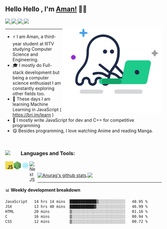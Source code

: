 ## Hello Hello , I'm [Aman!](http://amanraj1608.netlify.app/) 👋🏻

<p >
  <a href="https://twitter.com/AmanRaj1608">
    <img src="https://img.shields.io/badge/-@AmanRaj1608-1ca0f1?style=flat-square&labelColor=1ca0f1&logo=twitter&logoColor=white&link=https://twitter.com/AmanRaj1608">
   <a/>
  <a href="https://stackoverflow.com/users/11097431/aman-raj">
    <img src="https://img.shields.io/badge/-AmanRaj1608-f48024?style=flat-square&labelColor=f48024&logo=stackoverflow&logoColor=white&link=https://stackoverflow.com/users/11097431/aman-raj">
   <a/>
  <a href="https://www.linkedin.com/in/amanraj1608/">
    <img src="https://img.shields.io/badge/-AmanRaj1608-blue?style=flat-square&logo=Linkedin&logoColor=white&link=https://www.linkedin.com/in/amanraj1608/">
  <a/>
   <a href="mailto:archanaamanraj@gmail.com">
    <img src="https://img.shields.io/badge/-archanaamanraj@gmail.com-c14438?style=flat-square&logo=Gmail&logoColor=white&link=mailto:archanaamanraj@gmail.com">
   <a/>
   <!--  <a href="https://github.com/AmanRaj1608/AmanRaj1608"> 
    <img src="http://okokcoolokok.glitch.me/badge?page_id=AmanRaj1608.AmanRaj1608"> -->
   <a/>
</p>

<img src="https://github.com/AmanRaj1608/AmanRaj1608/blob/master/assets/code.svg" width="320" align='right'>

---

- ⚡ I am Aman, a third-year student at IIITV studying Computer Science and Engineering.
- 🎓 I mostly do Full-stack development but being a computer science enthusiast I am constantly exploring other fields too.
- 🤖 These days I am learning Machine Learning in JavaScript ( https://bri.im/learn )
- 🌊 I mostly write JavaScript for dev and C++ for competitive programming
- 😋 Besides programming, I love watching Anime and reading Manga.

<br />

### <img align='left' src="https://media.giphy.com/media/mTs11L9uuyGiI/giphy.gif" width="50"> Languages and Tools:

[<img align="left" alt="JavaScript" width="26px" src="https://raw.githubusercontent.com/github/explore/80688e429a7d4ef2fca1e82350fe8e3517d3494d/topics/javascript/javascript.png" />][aman]
[<img align="left" alt="Node.js" width="26px" src="https://raw.githubusercontent.com/github/explore/80688e429a7d4ef2fca1e82350fe8e3517d3494d/topics/nodejs/nodejs.png" />][aman]
[<img align="left" alt="React" width="26px" src="https://raw.githubusercontent.com/github/explore/80688e429a7d4ef2fca1e82350fe8e3517d3494d/topics/react/react.png" />][aman]
[<img align="left" alt="Next JS" width="26px" src="https://user-images.githubusercontent.com/42104907/89409062-1268f000-d73f-11ea-9791-82fdb2dbd30c.png" />][aman]

[aman]: https://twitter.com/amanraj1608

<br />
<br />

<a href="https://www.linkedin.com/in/amanraj1608">
  <img align="center" src="https://github-readme-stats.vercel.app/api?username=amanraj1608&hide_border=true&show_icons=true&include_all_commits=true" alt="Anurag's github stats" />
</a>
<a href="https://twitter.com/AmanRaj1608">
  <img align="center" src="https://github-readme-stats.vercel.app/api/top-langs/?username=amanraj1608&hide=html,css&layout=compact" />
</a>

---

📊 **Weekly development breakdown**

<!--START_SECTION:waka-->
```text
JavaScript   14 hrs 14 mins  ████████████▒░░░░░░░░░░░░   48.95 % 
JSX          13 hrs 40 mins  ███████████▓░░░░░░░░░░░░░   46.99 % 
HTML         20 mins         ▒░░░░░░░░░░░░░░░░░░░░░░░░   01.16 % 
C            16 mins         ▒░░░░░░░░░░░░░░░░░░░░░░░░   00.94 % 
CSS          12 mins         ▒░░░░░░░░░░░░░░░░░░░░░░░░   00.72 % 
```
<!--END_SECTION:waka-->
